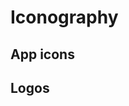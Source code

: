 # Iconography


<div class="container iconography">

## App icons

<div class="icon-results grid"><span class="icon-results__cell grid-1-4"><i class="ion ion-ios-add-circle-outline"></i></span><span class="icon-results__cell grid-1-4"><i class="ion ion-ios-add-circle"></i></span><span class="icon-results__cell grid-1-4"><i class="ion ion-ios-add"></i></span><span class="icon-results__cell grid-1-4"><i class="ion ion-ios-airplane"></i></span><span class="icon-results__cell grid-1-4"><i class="ion ion-ios-alarm"></i></span><span class="icon-results__cell grid-1-4"><i class="ion ion-ios-albums"></i></span><span class="icon-results__cell grid-1-4"><i class="ion ion-ios-alert"></i></span><span class="icon-results__cell grid-1-4"><i class="ion ion-ios-american-football"></i></span><span class="icon-results__cell grid-1-4"><i class="ion ion-ios-analytics"></i></span><span class="icon-results__cell grid-1-4"><i class="ion ion-ios-aperture"></i></span><span class="icon-results__cell grid-1-4"><i class="ion ion-ios-apps"></i></span><span class="icon-results__cell grid-1-4"><i class="ion ion-ios-appstore"></i></span><span class="icon-results__cell grid-1-4"><i class="ion ion-ios-archive"></i></span><span class="icon-results__cell grid-1-4"><i class="ion ion-ios-arrow-back"></i></span><span class="icon-results__cell grid-1-4"><i class="ion ion-ios-arrow-down"></i></span><span class="icon-results__cell grid-1-4"><i class="ion ion-ios-arrow-dropdown-circle"></i></span><span class="icon-results__cell grid-1-4"><i class="ion ion-ios-arrow-dropdown"></i></span><span class="icon-results__cell grid-1-4"><i class="ion ion-ios-arrow-dropleft-circle"></i></span><span class="icon-results__cell grid-1-4"><i class="ion ion-ios-arrow-dropleft"></i></span><span class="icon-results__cell grid-1-4"><i class="ion ion-ios-arrow-dropright-circle"></i></span><span class="icon-results__cell grid-1-4"><i class="ion ion-ios-arrow-dropright"></i></span><span class="icon-results__cell grid-1-4"><i class="ion ion-ios-arrow-dropup-circle"></i></span><span class="icon-results__cell grid-1-4"><i class="ion ion-ios-arrow-dropup"></i></span><span class="icon-results__cell grid-1-4"><i class="ion ion-ios-arrow-forward"></i></span><span class="icon-results__cell grid-1-4"><i class="ion ion-ios-arrow-round-back"></i></span><span class="icon-results__cell grid-1-4"><i class="ion ion-ios-arrow-round-down"></i></span><span class="icon-results__cell grid-1-4"><i class="ion ion-ios-arrow-round-forward"></i></span><span class="icon-results__cell grid-1-4"><i class="ion ion-ios-arrow-round-up"></i></span><span class="icon-results__cell grid-1-4"><i class="ion ion-ios-arrow-up"></i></span><span class="icon-results__cell grid-1-4"><i class="ion ion-ios-at"></i></span><span class="icon-results__cell grid-1-4"><i class="ion ion-ios-attach"></i></span><span class="icon-results__cell grid-1-4"><i class="ion ion-ios-backspace"></i></span><span class="icon-results__cell grid-1-4"><i class="ion ion-ios-barcode"></i></span><span class="icon-results__cell grid-1-4"><i class="ion ion-ios-baseball"></i></span><span class="icon-results__cell grid-1-4"><i class="ion ion-ios-basket"></i></span><span class="icon-results__cell grid-1-4"><i class="ion ion-ios-basketball"></i></span><span class="icon-results__cell grid-1-4"><i class="ion ion-ios-battery-charging"></i></span><span class="icon-results__cell grid-1-4"><i class="ion ion-ios-battery-dead"></i></span><span class="icon-results__cell grid-1-4"><i class="ion ion-ios-battery-full"></i></span><span class="icon-results__cell grid-1-4"><i class="ion ion-ios-beaker"></i></span><span class="icon-results__cell grid-1-4"><i class="ion ion-ios-bed"></i></span><span class="icon-results__cell grid-1-4"><i class="ion ion-ios-beer"></i></span><span class="icon-results__cell grid-1-4"><i class="ion ion-ios-bicycle"></i></span><span class="icon-results__cell grid-1-4"><i class="ion ion-ios-bluetooth"></i></span><span class="icon-results__cell grid-1-4"><i class="ion ion-ios-boat"></i></span><span class="icon-results__cell grid-1-4"><i class="ion ion-ios-body"></i></span><span class="icon-results__cell grid-1-4"><i class="ion ion-ios-bonfire"></i></span><span class="icon-results__cell grid-1-4"><i class="ion ion-ios-book"></i></span><span class="icon-results__cell grid-1-4"><i class="ion ion-ios-bookmark"></i></span><span class="icon-results__cell grid-1-4"><i class="ion ion-ios-bookmarks"></i></span><span class="icon-results__cell grid-1-4"><i class="ion ion-ios-bowtie"></i></span><span class="icon-results__cell grid-1-4"><i class="ion ion-ios-briefcase"></i></span><span class="icon-results__cell grid-1-4"><i class="ion ion-ios-browsers"></i></span><span class="icon-results__cell grid-1-4"><i class="ion ion-ios-brush"></i></span><span class="icon-results__cell grid-1-4"><i class="ion ion-ios-bug"></i></span><span class="icon-results__cell grid-1-4"><i class="ion ion-ios-build"></i></span><span class="icon-results__cell grid-1-4"><i class="ion ion-ios-bulb"></i></span><span class="icon-results__cell grid-1-4"><i class="ion ion-ios-bus"></i></span><span class="icon-results__cell grid-1-4"><i class="ion ion-ios-business"></i></span><span class="icon-results__cell grid-1-4"><i class="ion ion-ios-cafe"></i></span><span class="icon-results__cell grid-1-4"><i class="ion ion-ios-calculator"></i></span><span class="icon-results__cell grid-1-4"><i class="ion ion-ios-calendar"></i></span><span class="icon-results__cell grid-1-4"><i class="ion ion-ios-call"></i></span><span class="icon-results__cell grid-1-4"><i class="ion ion-ios-camera"></i></span><span class="icon-results__cell grid-1-4"><i class="ion ion-ios-car"></i></span><span class="icon-results__cell grid-1-4"><i class="ion ion-ios-card"></i></span><span class="icon-results__cell grid-1-4"><i class="ion ion-ios-cart"></i></span><span class="icon-results__cell grid-1-4"><i class="ion ion-ios-cash"></i></span><span class="icon-results__cell grid-1-4"><i class="ion ion-ios-cellular"></i></span><span class="icon-results__cell grid-1-4"><i class="ion ion-ios-chatboxes"></i></span><span class="icon-results__cell grid-1-4"><i class="ion ion-ios-chatbubbles"></i></span><span class="icon-results__cell grid-1-4"><i class="ion ion-ios-checkbox-outline"></i></span><span class="icon-results__cell grid-1-4"><i class="ion ion-ios-checkbox"></i></span><span class="icon-results__cell grid-1-4"><i class="ion ion-ios-checkmark-circle-outline"></i></span><span class="icon-results__cell grid-1-4"><i class="ion ion-ios-checkmark-circle"></i></span><span class="icon-results__cell grid-1-4"><i class="ion ion-ios-checkmark"></i></span><span class="icon-results__cell grid-1-4"><i class="ion ion-ios-clipboard"></i></span><span class="icon-results__cell grid-1-4"><i class="ion ion-ios-clock"></i></span><span class="icon-results__cell grid-1-4"><i class="ion ion-ios-close-circle-outline"></i></span><span class="icon-results__cell grid-1-4"><i class="ion ion-ios-close-circle"></i></span><span class="icon-results__cell grid-1-4"><i class="ion ion-ios-close"></i></span><span class="icon-results__cell grid-1-4"><i class="ion ion-ios-cloud-circle"></i></span><span class="icon-results__cell grid-1-4"><i class="ion ion-ios-cloud-done"></i></span><span class="icon-results__cell grid-1-4"><i class="ion ion-ios-cloud-download"></i></span><span class="icon-results__cell grid-1-4"><i class="ion ion-ios-cloud-outline"></i></span><span class="icon-results__cell grid-1-4"><i class="ion ion-ios-cloud-upload"></i></span><span class="icon-results__cell grid-1-4"><i class="ion ion-ios-cloud"></i></span><span class="icon-results__cell grid-1-4"><i class="ion ion-ios-cloudy-night"></i></span><span class="icon-results__cell grid-1-4"><i class="ion ion-ios-cloudy"></i></span><span class="icon-results__cell grid-1-4"><i class="ion ion-ios-code-download"></i></span><span class="icon-results__cell grid-1-4"><i class="ion ion-ios-code-working"></i></span><span class="icon-results__cell grid-1-4"><i class="ion ion-ios-code"></i></span><span class="icon-results__cell grid-1-4"><i class="ion ion-ios-cog"></i></span><span class="icon-results__cell grid-1-4"><i class="ion ion-ios-color-fill"></i></span><span class="icon-results__cell grid-1-4"><i class="ion ion-ios-color-filter"></i></span><span class="icon-results__cell grid-1-4"><i class="ion ion-ios-color-palette"></i></span><span class="icon-results__cell grid-1-4"><i class="ion ion-ios-color-wand"></i></span><span class="icon-results__cell grid-1-4"><i class="ion ion-ios-compass"></i></span><span class="icon-results__cell grid-1-4"><i class="ion ion-ios-construct"></i></span><span class="icon-results__cell grid-1-4"><i class="ion ion-ios-contact"></i></span><span class="icon-results__cell grid-1-4"><i class="ion ion-ios-contacts"></i></span><span class="icon-results__cell grid-1-4"><i class="ion ion-ios-contract"></i></span><span class="icon-results__cell grid-1-4"><i class="ion ion-ios-contrast"></i></span><span class="icon-results__cell grid-1-4"><i class="ion ion-ios-copy"></i></span><span class="icon-results__cell grid-1-4"><i class="ion ion-ios-create"></i></span><span class="icon-results__cell grid-1-4"><i class="ion ion-ios-crop"></i></span><span class="icon-results__cell grid-1-4"><i class="ion ion-ios-cube"></i></span><span class="icon-results__cell grid-1-4"><i class="ion ion-ios-cut"></i></span><span class="icon-results__cell grid-1-4"><i class="ion ion-ios-desktop"></i></span><span class="icon-results__cell grid-1-4"><i class="ion ion-ios-disc"></i></span><span class="icon-results__cell grid-1-4"><i class="ion ion-ios-document"></i></span><span class="icon-results__cell grid-1-4"><i class="ion ion-ios-done-all"></i></span><span class="icon-results__cell grid-1-4"><i class="ion ion-ios-download"></i></span><span class="icon-results__cell grid-1-4"><i class="ion ion-ios-easel"></i></span><span class="icon-results__cell grid-1-4"><i class="ion ion-ios-egg"></i></span><span class="icon-results__cell grid-1-4"><i class="ion ion-ios-exit"></i></span><span class="icon-results__cell grid-1-4"><i class="ion ion-ios-expand"></i></span><span class="icon-results__cell grid-1-4"><i class="ion ion-ios-eye-off"></i></span><span class="icon-results__cell grid-1-4"><i class="ion ion-ios-eye"></i></span><span class="icon-results__cell grid-1-4"><i class="ion ion-ios-fastforward"></i></span><span class="icon-results__cell grid-1-4"><i class="ion ion-ios-female"></i></span><span class="icon-results__cell grid-1-4"><i class="ion ion-ios-filing"></i></span><span class="icon-results__cell grid-1-4"><i class="ion ion-ios-film"></i></span><span class="icon-results__cell grid-1-4"><i class="ion ion-ios-finger-print"></i></span><span class="icon-results__cell grid-1-4"><i class="ion ion-ios-fitness"></i></span><span class="icon-results__cell grid-1-4"><i class="ion ion-ios-flag"></i></span><span class="icon-results__cell grid-1-4"><i class="ion ion-ios-flame"></i></span><span class="icon-results__cell grid-1-4"><i class="ion ion-ios-flash-off"></i></span><span class="icon-results__cell grid-1-4"><i class="ion ion-ios-flash"></i></span><span class="icon-results__cell grid-1-4"><i class="ion ion-ios-flashlight"></i></span><span class="icon-results__cell grid-1-4"><i class="ion ion-ios-flask"></i></span><span class="icon-results__cell grid-1-4"><i class="ion ion-ios-flower"></i></span><span class="icon-results__cell grid-1-4"><i class="ion ion-ios-folder-open"></i></span><span class="icon-results__cell grid-1-4"><i class="ion ion-ios-folder"></i></span><span class="icon-results__cell grid-1-4"><i class="ion ion-ios-football"></i></span><span class="icon-results__cell grid-1-4"><i class="ion ion-ios-funnel"></i></span><span class="icon-results__cell grid-1-4"><i class="ion ion-ios-gift"></i></span><span class="icon-results__cell grid-1-4"><i class="ion ion-ios-git-branch"></i></span><span class="icon-results__cell grid-1-4"><i class="ion ion-ios-git-commit"></i></span><span class="icon-results__cell grid-1-4"><i class="ion ion-ios-git-compare"></i></span><span class="icon-results__cell grid-1-4"><i class="ion ion-ios-git-merge"></i></span><span class="icon-results__cell grid-1-4"><i class="ion ion-ios-git-network"></i></span><span class="icon-results__cell grid-1-4"><i class="ion ion-ios-git-pull-request"></i></span><span class="icon-results__cell grid-1-4"><i class="ion ion-ios-glasses"></i></span><span class="icon-results__cell grid-1-4"><i class="ion ion-ios-globe"></i></span><span class="icon-results__cell grid-1-4"><i class="ion ion-ios-grid"></i></span><span class="icon-results__cell grid-1-4"><i class="ion ion-ios-hammer"></i></span><span class="icon-results__cell grid-1-4"><i class="ion ion-ios-hand"></i></span><span class="icon-results__cell grid-1-4"><i class="ion ion-ios-happy"></i></span><span class="icon-results__cell grid-1-4"><i class="ion ion-ios-headset"></i></span><span class="icon-results__cell grid-1-4"><i class="ion ion-ios-heart"></i></span><span class="icon-results__cell grid-1-4"><i class="ion ion-ios-heart-dislike"></i></span><span class="icon-results__cell grid-1-4"><i class="ion ion-ios-heart-empty"></i></span><span class="icon-results__cell grid-1-4"><i class="ion ion-ios-heart-half"></i></span><span class="icon-results__cell grid-1-4"><i class="ion ion-ios-help-buoy"></i></span><span class="icon-results__cell grid-1-4"><i class="ion ion-ios-help-circle-outline"></i></span><span class="icon-results__cell grid-1-4"><i class="ion ion-ios-help-circle"></i></span><span class="icon-results__cell grid-1-4"><i class="ion ion-ios-help"></i></span><span class="icon-results__cell grid-1-4"><i class="ion ion-ios-home"></i></span><span class="icon-results__cell grid-1-4"><i class="ion ion-ios-hourglass"></i></span><span class="icon-results__cell grid-1-4"><i class="ion ion-ios-ice-cream"></i></span><span class="icon-results__cell grid-1-4"><i class="ion ion-ios-image"></i></span><span class="icon-results__cell grid-1-4"><i class="ion ion-ios-images"></i></span><span class="icon-results__cell grid-1-4"><i class="ion ion-ios-infinite"></i></span><span class="icon-results__cell grid-1-4"><i class="ion ion-ios-information-circle-outline"></i></span><span class="icon-results__cell grid-1-4"><i class="ion ion-ios-information-circle"></i></span><span class="icon-results__cell grid-1-4"><i class="ion ion-ios-information"></i></span><span class="icon-results__cell grid-1-4"><i class="ion ion-ios-jet"></i></span><span class="icon-results__cell grid-1-4"><i class="ion ion-ios-journal"></i></span><span class="icon-results__cell grid-1-4"><i class="ion ion-ios-key"></i></span><span class="icon-results__cell grid-1-4"><i class="ion ion-ios-keypad"></i></span><span class="icon-results__cell grid-1-4"><i class="ion ion-ios-laptop"></i></span><span class="icon-results__cell grid-1-4"><i class="ion ion-ios-leaf"></i></span><span class="icon-results__cell grid-1-4"><i class="ion ion-ios-link"></i></span><span class="icon-results__cell grid-1-4"><i class="ion ion-ios-list-box"></i></span><span class="icon-results__cell grid-1-4"><i class="ion ion-ios-list"></i></span><span class="icon-results__cell grid-1-4"><i class="ion ion-ios-locate"></i></span><span class="icon-results__cell grid-1-4"><i class="ion ion-ios-lock"></i></span><span class="icon-results__cell grid-1-4"><i class="ion ion-ios-log-in"></i></span><span class="icon-results__cell grid-1-4"><i class="ion ion-ios-log-out"></i></span><span class="icon-results__cell grid-1-4"><i class="ion ion-ios-magnet"></i></span><span class="icon-results__cell grid-1-4"><i class="ion ion-ios-mail-open"></i></span><span class="icon-results__cell grid-1-4"><i class="ion ion-ios-mail-unread"></i></span><span class="icon-results__cell grid-1-4"><i class="ion ion-ios-mail"></i></span><span class="icon-results__cell grid-1-4"><i class="ion ion-ios-male"></i></span><span class="icon-results__cell grid-1-4"><i class="ion ion-ios-man"></i></span><span class="icon-results__cell grid-1-4"><i class="ion ion-ios-map"></i></span><span class="icon-results__cell grid-1-4"><i class="ion ion-ios-medal"></i></span><span class="icon-results__cell grid-1-4"><i class="ion ion-ios-medical"></i></span><span class="icon-results__cell grid-1-4"><i class="ion ion-ios-medkit"></i></span><span class="icon-results__cell grid-1-4"><i class="ion ion-ios-megaphone"></i></span><span class="icon-results__cell grid-1-4"><i class="ion ion-ios-menu"></i></span><span class="icon-results__cell grid-1-4"><i class="ion ion-ios-mic-off"></i></span><span class="icon-results__cell grid-1-4"><i class="ion ion-ios-mic"></i></span><span class="icon-results__cell grid-1-4"><i class="ion ion-ios-microphone"></i></span><span class="icon-results__cell grid-1-4"><i class="ion ion-ios-moon"></i></span><span class="icon-results__cell grid-1-4"><i class="ion ion-ios-more"></i></span><span class="icon-results__cell grid-1-4"><i class="ion ion-ios-move"></i></span><span class="icon-results__cell grid-1-4"><i class="ion ion-ios-musical-note"></i></span><span class="icon-results__cell grid-1-4"><i class="ion ion-ios-musical-notes"></i></span><span class="icon-results__cell grid-1-4"><i class="ion ion-ios-navigate"></i></span><span class="icon-results__cell grid-1-4"><i class="ion ion-ios-notifications-off"></i></span><span class="icon-results__cell grid-1-4"><i class="ion ion-ios-notifications-outline"></i></span><span class="icon-results__cell grid-1-4"><i class="ion ion-ios-notifications"></i></span><span class="icon-results__cell grid-1-4"><i class="ion ion-ios-nuclear"></i></span><span class="icon-results__cell grid-1-4"><i class="ion ion-ios-nutrition"></i></span><span class="icon-results__cell grid-1-4"><i class="ion ion-ios-open"></i></span><span class="icon-results__cell grid-1-4"><i class="ion ion-ios-options"></i></span><span class="icon-results__cell grid-1-4"><i class="ion ion-ios-outlet"></i></span><span class="icon-results__cell grid-1-4"><i class="ion ion-ios-paper-plane"></i></span><span class="icon-results__cell grid-1-4"><i class="ion ion-ios-paper"></i></span><span class="icon-results__cell grid-1-4"><i class="ion ion-ios-partly-sunny"></i></span><span class="icon-results__cell grid-1-4"><i class="ion ion-ios-pause"></i></span><span class="icon-results__cell grid-1-4"><i class="ion ion-ios-paw"></i></span><span class="icon-results__cell grid-1-4"><i class="ion ion-ios-people"></i></span><span class="icon-results__cell grid-1-4"><i class="ion ion-ios-person-add"></i></span><span class="icon-results__cell grid-1-4"><i class="ion ion-ios-person"></i></span><span class="icon-results__cell grid-1-4"><i class="ion ion-ios-phone-landscape"></i></span><span class="icon-results__cell grid-1-4"><i class="ion ion-ios-phone-portrait"></i></span><span class="icon-results__cell grid-1-4"><i class="ion ion-ios-photos"></i></span><span class="icon-results__cell grid-1-4"><i class="ion ion-ios-pie"></i></span><span class="icon-results__cell grid-1-4"><i class="ion ion-ios-pin"></i></span><span class="icon-results__cell grid-1-4"><i class="ion ion-ios-pint"></i></span><span class="icon-results__cell grid-1-4"><i class="ion ion-ios-pizza"></i></span><span class="icon-results__cell grid-1-4"><i class="ion ion-ios-planet"></i></span><span class="icon-results__cell grid-1-4"><i class="ion ion-ios-play-circle"></i></span><span class="icon-results__cell grid-1-4"><i class="ion ion-ios-play"></i></span><span class="icon-results__cell grid-1-4"><i class="ion ion-ios-podium"></i></span><span class="icon-results__cell grid-1-4"><i class="ion ion-ios-power"></i></span><span class="icon-results__cell grid-1-4"><i class="ion ion-ios-pricetag"></i></span><span class="icon-results__cell grid-1-4"><i class="ion ion-ios-pricetags"></i></span><span class="icon-results__cell grid-1-4"><i class="ion ion-ios-print"></i></span><span class="icon-results__cell grid-1-4"><i class="ion ion-ios-pulse"></i></span><span class="icon-results__cell grid-1-4"><i class="ion ion-ios-qr-scanner"></i></span><span class="icon-results__cell grid-1-4"><i class="ion ion-ios-quote"></i></span><span class="icon-results__cell grid-1-4"><i class="ion ion-ios-radio-button-off"></i></span><span class="icon-results__cell grid-1-4"><i class="ion ion-ios-radio-button-on"></i></span><span class="icon-results__cell grid-1-4"><i class="ion ion-ios-radio"></i></span><span class="icon-results__cell grid-1-4"><i class="ion ion-ios-rainy"></i></span><span class="icon-results__cell grid-1-4"><i class="ion ion-ios-recording"></i></span><span class="icon-results__cell grid-1-4"><i class="ion ion-ios-redo"></i></span><span class="icon-results__cell grid-1-4"><i class="ion ion-ios-refresh-circle"></i></span><span class="icon-results__cell grid-1-4"><i class="ion ion-ios-refresh"></i></span><span class="icon-results__cell grid-1-4"><i class="ion ion-ios-remove-circle-outline"></i></span><span class="icon-results__cell grid-1-4"><i class="ion ion-ios-remove-circle"></i></span><span class="icon-results__cell grid-1-4"><i class="ion ion-ios-remove"></i></span><span class="icon-results__cell grid-1-4"><i class="ion ion-ios-reorder"></i></span><span class="icon-results__cell grid-1-4"><i class="ion ion-ios-repeat"></i></span><span class="icon-results__cell grid-1-4"><i class="ion ion-ios-resize"></i></span><span class="icon-results__cell grid-1-4"><i class="ion ion-ios-restaurant"></i></span><span class="icon-results__cell grid-1-4"><i class="ion ion-ios-return-left"></i></span><span class="icon-results__cell grid-1-4"><i class="ion ion-ios-return-right"></i></span><span class="icon-results__cell grid-1-4"><i class="ion ion-ios-reverse-camera"></i></span><span class="icon-results__cell grid-1-4"><i class="ion ion-ios-rewind"></i></span><span class="icon-results__cell grid-1-4"><i class="ion ion-ios-ribbon"></i></span><span class="icon-results__cell grid-1-4"><i class="ion ion-ios-rocket"></i></span><span class="icon-results__cell grid-1-4"><i class="ion ion-ios-rose"></i></span><span class="icon-results__cell grid-1-4"><i class="ion ion-ios-sad"></i></span><span class="icon-results__cell grid-1-4"><i class="ion ion-ios-save"></i></span><span class="icon-results__cell grid-1-4"><i class="ion ion-ios-school"></i></span><span class="icon-results__cell grid-1-4"><i class="ion ion-ios-search"></i></span><span class="icon-results__cell grid-1-4"><i class="ion ion-ios-send"></i></span><span class="icon-results__cell grid-1-4"><i class="ion ion-ios-settings"></i></span><span class="icon-results__cell grid-1-4"><i class="ion ion-ios-share-alt"></i></span><span class="icon-results__cell grid-1-4"><i class="ion ion-ios-share"></i></span><span class="icon-results__cell grid-1-4"><i class="ion ion-ios-shirt"></i></span><span class="icon-results__cell grid-1-4"><i class="ion ion-ios-shuffle"></i></span><span class="icon-results__cell grid-1-4"><i class="ion ion-ios-skip-backward"></i></span><span class="icon-results__cell grid-1-4"><i class="ion ion-ios-skip-forward"></i></span><span class="icon-results__cell grid-1-4"><i class="ion ion-ios-snow"></i></span><span class="icon-results__cell grid-1-4"><i class="ion ion-ios-speedometer"></i></span><span class="icon-results__cell grid-1-4"><i class="ion ion-ios-square-outline"></i></span><span class="icon-results__cell grid-1-4"><i class="ion ion-ios-square"></i></span><span class="icon-results__cell grid-1-4"><i class="ion ion-ios-star-half"></i></span><span class="icon-results__cell grid-1-4"><i class="ion ion-ios-star-outline"></i></span><span class="icon-results__cell grid-1-4"><i class="ion ion-ios-star"></i></span><span class="icon-results__cell grid-1-4"><i class="ion ion-ios-stats"></i></span><span class="icon-results__cell grid-1-4"><i class="ion ion-ios-stopwatch"></i></span><span class="icon-results__cell grid-1-4"><i class="ion ion-ios-subway"></i></span><span class="icon-results__cell grid-1-4"><i class="ion ion-ios-sunny"></i></span><span class="icon-results__cell grid-1-4"><i class="ion ion-ios-swap"></i></span><span class="icon-results__cell grid-1-4"><i class="ion ion-ios-switch"></i></span><span class="icon-results__cell grid-1-4"><i class="ion ion-ios-sync"></i></span><span class="icon-results__cell grid-1-4"><i class="ion ion-ios-tablet-landscape"></i></span><span class="icon-results__cell grid-1-4"><i class="ion ion-ios-tablet-portrait"></i></span><span class="icon-results__cell grid-1-4"><i class="ion ion-ios-tennisball"></i></span><span class="icon-results__cell grid-1-4"><i class="ion ion-ios-text"></i></span><span class="icon-results__cell grid-1-4"><i class="ion ion-ios-thermometer"></i></span><span class="icon-results__cell grid-1-4"><i class="ion ion-ios-thumbs-down"></i></span><span class="icon-results__cell grid-1-4"><i class="ion ion-ios-thumbs-up"></i></span><span class="icon-results__cell grid-1-4"><i class="ion ion-ios-thunderstorm"></i></span><span class="icon-results__cell grid-1-4"><i class="ion ion-ios-time"></i></span><span class="icon-results__cell grid-1-4"><i class="ion ion-ios-timer"></i></span><span class="icon-results__cell grid-1-4"><i class="ion ion-ios-today"></i></span><span class="icon-results__cell grid-1-4"><i class="ion ion-ios-train"></i></span><span class="icon-results__cell grid-1-4"><i class="ion ion-ios-transgender"></i></span><span class="icon-results__cell grid-1-4"><i class="ion ion-ios-trash"></i></span><span class="icon-results__cell grid-1-4"><i class="ion ion-ios-trending-down"></i></span><span class="icon-results__cell grid-1-4"><i class="ion ion-ios-trending-up"></i></span><span class="icon-results__cell grid-1-4"><i class="ion ion-ios-trophy"></i></span><span class="icon-results__cell grid-1-4"><i class="ion ion-ios-tv"></i></span><span class="icon-results__cell grid-1-4"><i class="ion ion-ios-umbrella"></i></span><span class="icon-results__cell grid-1-4"><i class="ion ion-ios-undo"></i></span><span class="icon-results__cell grid-1-4"><i class="ion ion-ios-unlock"></i></span><span class="icon-results__cell grid-1-4"><i class="ion ion-ios-videocam"></i></span><span class="icon-results__cell grid-1-4"><i class="ion ion-ios-volume-high"></i></span><span class="icon-results__cell grid-1-4"><i class="ion ion-ios-volume-low"></i></span><span class="icon-results__cell grid-1-4"><i class="ion ion-ios-volume-mute"></i></span><span class="icon-results__cell grid-1-4"><i class="ion ion-ios-volume-off"></i></span><span class="icon-results__cell grid-1-4"><i class="ion ion-ios-wallet"></i></span><span class="icon-results__cell grid-1-4"><i class="ion ion-ios-walk"></i></span><span class="icon-results__cell grid-1-4"><i class="ion ion-ios-warning"></i></span><span class="icon-results__cell grid-1-4"><i class="ion ion-ios-watch"></i></span><span class="icon-results__cell grid-1-4"><i class="ion ion-ios-water"></i></span><span class="icon-results__cell grid-1-4"><i class="ion ion-ios-wifi"></i></span><span class="icon-results__cell grid-1-4"><i class="ion ion-ios-wine"></i></span><span class="icon-results__cell grid-1-4"><i class="ion ion-ios-woman"></i></span></div>

## Logos

<div class="icon-results grid"><span class="icon-results__cell grid-1-4"><i class="ion ion-logo-android"></i></span><span class="icon-results__cell grid-1-4"><i class="ion ion-logo-angular"></i></span><span class="icon-results__cell grid-1-4"><i class="ion ion-logo-apple"></i></span><span class="icon-results__cell grid-1-4"><i class="ion ion-logo-bitbucket"></i></span><span class="icon-results__cell grid-1-4"><i class="ion ion-logo-bitcoin"></i></span><span class="icon-results__cell grid-1-4"><i class="ion ion-logo-buffer"></i></span><span class="icon-results__cell grid-1-4"><i class="ion ion-logo-chrome"></i></span><span class="icon-results__cell grid-1-4"><i class="ion ion-logo-closed-captioning"></i></span><span class="icon-results__cell grid-1-4"><i class="ion ion-logo-codepen"></i></span><span class="icon-results__cell grid-1-4"><i class="ion ion-logo-css3"></i></span><span class="icon-results__cell grid-1-4"><i class="ion ion-logo-designernews"></i></span><span class="icon-results__cell grid-1-4"><i class="ion ion-logo-dribbble"></i></span><span class="icon-results__cell grid-1-4"><i class="ion ion-logo-dropbox"></i></span><span class="icon-results__cell grid-1-4"><i class="ion ion-logo-euro"></i></span><span class="icon-results__cell grid-1-4"><i class="ion ion-logo-facebook"></i></span><span class="icon-results__cell grid-1-4"><i class="ion ion-logo-flickr"></i></span><span class="icon-results__cell grid-1-4"><i class="ion ion-logo-foursquare"></i></span><span class="icon-results__cell grid-1-4"><i class="ion ion-logo-freebsd-devil"></i></span><span class="icon-results__cell grid-1-4"><i class="ion ion-logo-game-controller-a"></i></span><span class="icon-results__cell grid-1-4"><i class="ion ion-logo-game-controller-b"></i></span><span class="icon-results__cell grid-1-4"><i class="ion ion-logo-github"></i></span><span class="icon-results__cell grid-1-4"><i class="ion ion-logo-google"></i></span><span class="icon-results__cell grid-1-4"><i class="ion ion-logo-googleplus"></i></span><span class="icon-results__cell grid-1-4"><i class="ion ion-logo-hackernews"></i></span><span class="icon-results__cell grid-1-4"><i class="ion ion-logo-html5"></i></span><span class="icon-results__cell grid-1-4"><i class="ion ion-logo-instagram"></i></span><span class="icon-results__cell grid-1-4"><i class="ion ion-logo-ionic"></i></span><span class="icon-results__cell grid-1-4"><i class="ion ion-logo-ionitron"></i></span><span class="icon-results__cell grid-1-4"><i class="ion ion-logo-javascript"></i></span><span class="icon-results__cell grid-1-4"><i class="ion ion-logo-linkedin"></i></span><span class="icon-results__cell grid-1-4"><i class="ion ion-logo-markdown"></i></span><span class="icon-results__cell grid-1-4"><i class="ion ion-logo-model-s"></i></span><span class="icon-results__cell grid-1-4"><i class="ion ion-logo-no-smoking"></i></span><span class="icon-results__cell grid-1-4"><i class="ion ion-logo-nodejs"></i></span><span class="icon-results__cell grid-1-4"><i class="ion ion-logo-npm"></i></span><span class="icon-results__cell grid-1-4"><i class="ion ion-logo-octocat"></i></span><span class="icon-results__cell grid-1-4"><i class="ion ion-logo-pinterest"></i></span><span class="icon-results__cell grid-1-4"><i class="ion ion-logo-playstation"></i></span><span class="icon-results__cell grid-1-4"><i class="ion ion-logo-polymer"></i></span><span class="icon-results__cell grid-1-4"><i class="ion ion-logo-python"></i></span><span class="icon-results__cell grid-1-4"><i class="ion ion-logo-reddit"></i></span><span class="icon-results__cell grid-1-4"><i class="ion ion-logo-rss"></i></span><span class="icon-results__cell grid-1-4"><i class="ion ion-logo-sass"></i></span><span class="icon-results__cell grid-1-4"><i class="ion ion-logo-skype"></i></span><span class="icon-results__cell grid-1-4"><i class="ion ion-logo-slack"></i></span><span class="icon-results__cell grid-1-4"><i class="ion ion-logo-snapchat"></i></span><span class="icon-results__cell grid-1-4"><i class="ion ion-logo-steam"></i></span><span class="icon-results__cell grid-1-4"><i class="ion ion-logo-tumblr"></i></span><span class="icon-results__cell grid-1-4"><i class="ion ion-logo-tux"></i></span><span class="icon-results__cell grid-1-4"><i class="ion ion-logo-twitch"></i></span><span class="icon-results__cell grid-1-4"><i class="ion ion-logo-twitter"></i></span><span class="icon-results__cell grid-1-4"><i class="ion ion-logo-usd"></i></span><span class="icon-results__cell grid-1-4"><i class="ion ion-logo-vimeo"></i></span><span class="icon-results__cell grid-1-4"><i class="ion ion-logo-vk"></i></span><span class="icon-results__cell grid-1-4"><i class="ion ion-logo-whatsapp"></i></span><span class="icon-results__cell grid-1-4"><i class="ion ion-logo-windows"></i></span><span class="icon-results__cell grid-1-4"><i class="ion ion-logo-wordpress"></i></span><span class="icon-results__cell grid-1-4"><i class="ion ion-logo-xbox"></i></span><span class="icon-results__cell grid-1-4"><i class="ion ion-logo-xing"></i></span><span class="icon-results__cell grid-1-4"><i class="ion ion-logo-yahoo"></i></span><span class="icon-results__cell grid-1-4"><i class="ion ion-logo-yen"></i></span><span class="icon-results__cell grid-1-4"><i class="ion ion-logo-youtube"></i></span></div>

</div>